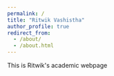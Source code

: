 ```yaml
---
permalink: /
title: "Ritwik Vashistha"
author_profile: true
redirect_from: 
  - /about/
  - /about.html
---
```


This is Ritwik's academic webpage
